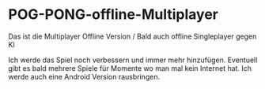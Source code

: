 # POG-PONG-offline-Multiplayer
Das ist die Multiplayer Offline Version / Bald auch offline Singleplayer gegen KI 

Ich werde das Spiel noch verbessern und immer mehr hinzufügen. 
Eventuell gibt es bald mehrere Spiele für Momente wo man mal kein Internet hat. 
Ich werde auch eine Android Version rausbringen.
